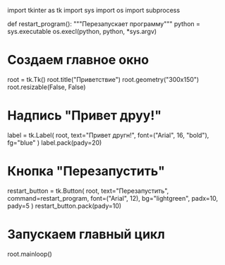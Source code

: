 import tkinter as tk
import sys
import os
import subprocess

def restart_program():
    """Перезапускает программу"""
    python = sys.executable
    os.execl(python, python, *sys.argv)

# Создаем главное окно
root = tk.Tk()
root.title("Приветствие")
root.geometry("300x150")
root.resizable(False, False)

# Надпись "Привет друy!"
label = tk.Label(
    root, 
    text="Привет другн!", 
    font=("Arial", 16, "bold"),
    fg="blue"
)
label.pack(pady=20)

# Кнопка "Перезапустить"
restart_button = tk.Button(
    root,
    text="Перезапустить",
    command=restart_program,
    font=("Arial", 12),
    bg="lightgreen",
    padx=10,
    pady=5
)
restart_button.pack(pady=10)

# Запускаем главный цикл
root.mainloop()
